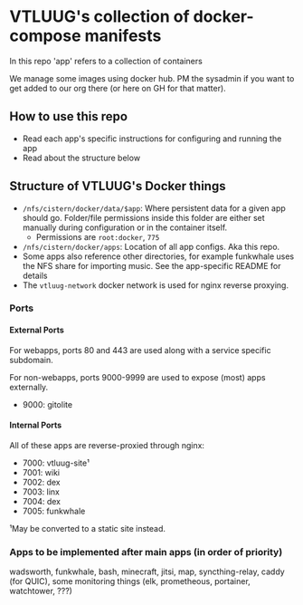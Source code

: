 # VTLUUG's collection of docker-compose manifests

In this repo 'app' refers to a collection of containers

We manage some images using docker hub. PM the sysadmin if you want to get added to our org there (or here on GH for that matter).


## How to use this repo

* Read each app's specific instructions for configuring and running the app
* Read about the structure below


## Structure of VTLUUG's Docker things

* `/nfs/cistern/docker/data/$app`: Where persistent data for a given app should go. Folder/file permissions inside this folder are either set manually during configuration or in the container itself.
    * Permissions are `root:docker`, `775`
* `/nfs/cistern/docker/apps`: Location of all app configs. Aka this repo.
* Some apps also reference other directories, for example funkwhale uses the NFS share for importing music. See the app-specific README for details
* The `vtluug-network` docker network is used for nginx reverse proxying.

### Ports

#### External Ports

For webapps, ports 80 and 443 are used along with a service specific subdomain.

For non-webapps, ports 9000-9999 are used to expose (most) apps externally.
* 9000: gitolite

#### Internal Ports

All of these apps are reverse-proxied through nginx:
* 7000: vtluug-site¹
* 7001: wiki
* 7002: dex
* 7003: linx
* 7004: dex
* 7005: funkwhale

¹May be converted to a static site instead.

### Apps to be implemented after main apps (in order of priority)
wadsworth, funkwhale, bash, minecraft, jitsi, map, syncthing-relay, caddy (for QUIC), some monitoring things (elk, prometheous, portainer, watchtower, ???)
